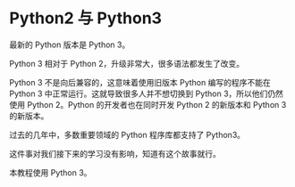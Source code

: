 # Python2 与 Python3

最新的 Python 版本是 Python 3。

Python 3 相对于 Python 2，升级非常大，很多语法都发生了改变。

Python 3 不是向后兼容的，这意味着使用旧版本 Python 编写的程序不能在 Python 3 中正常运行。这就导致很多人并不想切换到 Python 3，所以他们仍然使用 Python 2。Python 的开发者也在同时开发 Python 2 的新版本和 Python 3 的新版本。

过去的几年中，多数重要领域的 Python 程序库都支持了 Python3。

这件事对我们接下来的学习没有影响，知道有这个故事就行。

本教程使用 Python 3。
